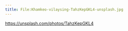 ```yaml
---
title: File:Khamkeo-vilaysing-TahzKepGKL4-unsplash.jpg
---
```


https://unsplash.com/photos/TahzKepGKL4